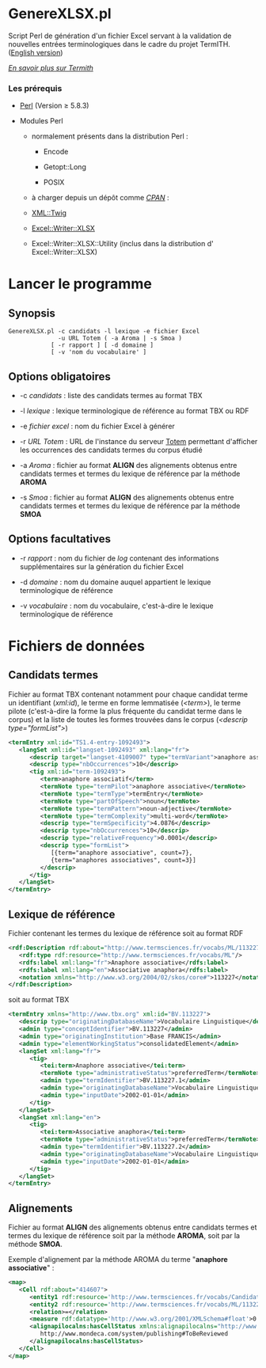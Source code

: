 GenereXLSX.pl
=============

Script Perl de génération d'un fichier Excel servant à la validation de nouvelles entrées terminologiques dans le cadre du projet TermITH. ([English version](https://github.com/termith-anr/validation-termino-Excel/blob/master/English.md)) 

*[En savoir plus sur Termith](http://www.atilf.fr/ressources/termith/)*

### Les prérequis

- [Perl](https://www.perl.org/) (Version ≥ 5.8.3)

- Modules Perl

  - normalement présents dans la distribution Perl :
  
    - Encode
    
    - Getopt::Long
    
    - POSIX
    
  -  à charger depuis un dépôt comme *[CPAN](http://www.cpan.org/modules/index.html)* :
  
    - [XML::Twig](http://xmltwig.org/xmltwig/)
    
    - [Excel::Writer::XLSX](http://search.cpan.org/~jmcnamara/Excel-Writer-XLSX/)
    
    - Excel::Writer::XLSX::Utility (inclus dans la distribution d' Excel::Writer::XLSX)

# Lancer le programme

## Synopsis

```
GenereXLSX.pl -c candidats -l lexique -e fichier Excel
              -u URL Totem ( -a Aroma | -s Smoa )
            [ -r rapport ] [ -d domaine ]
            [ -v 'nom du vocabulaire' ]
```

## Options obligatoires

  - \-c *candidats*     : liste des candidats termes au format TBX
  
  - \-l *lexique*       : lexique terminologique de référence au format TBX ou RDF
  
  - \-e *fichier excel* : nom du fichier Excel à générer
  
  - \-r *URL Totem*     : URL de l'instance du serveur [Totem](https://github.com/termith-anr/totem) permettant d'afficher les occurrences des candidats termes du corpus étudié
  
  - \-a *Aroma*         : fichier au format **ALIGN** des alignements obtenus entre candidats termes et termes du lexique de référence par la méthode **AROMA**
  
  - \-s *Smoa*          : fichier au format **ALIGN** des alignements obtenus entre candidats termes et termes du lexique de référence par la méthode **SMOA**
  
## Options facultatives

  - \-r *rapport*       : nom du fichier de *log* contenant des informations supplémentaires sur la génération du fichier Excel
  
  - \-d *domaine*       : nom du domaine auquel appartient le lexique terminologique de référence
  
  - \-v *vocabulaire*   : nom du vocabulaire, c'est-à-dire le lexique terminologique de référence

# Fichiers de données

## Candidats termes

Fichier au format TBX contenant notamment pour chaque candidat terme un identifiant (*xml:id*), le terme en forme lemmatisée (*\<term\>*), le terme pilote (c'est-à-dire la forme la plus fréquente du candidat terme dans le corpus) et la liste de toutes les formes trouvées dans le corpus (*\<descrip type="formList"\>*)

```xml
<termEntry xml:id="TS1.4-entry-1092493">
   <langSet xml:id="langset-1092493" xml:lang="fr">
      <descrip target="langset-4109007" type="termVariant">anaphore associatif de type</descrip>
      <descrip type="nbOccurrences">10</descrip>
      <tig xml:id="term-1092493">
         <term>anaphore associatif</term>
         <termNote type="termPilot">anaphore associative</termNote>
         <termNote type="termType">termEntry</termNote>
         <termNote type="partOfSpeech">noun</termNote>
         <termNote type="termPattern">noun-adjective</termNote>
         <termNote type="termComplexity">multi-word</termNote>
         <descrip type="termSpecificity">4.0876</descrip>
         <descrip type="nbOccurrences">10</descrip>
         <descrip type="relativeFrequency">0.0001</descrip>
         <descrip type="formList">
            [{term="anaphore associative", count=7}, 
            {term="anaphores associatives", count=3}]
         </descrip>
      </tig>
   </langSet>
</termEntry>
```

## Lexique de référence

Fichier contenant les termes du lexique de référence soit au format RDF 

```xml
<rdf:Description rdf:about="http://www.termsciences.fr/vocabs/ML/113227">
   <rdf:type rdf:resource="http://www.termsciences.fr/vocabs/ML"/>
   <rdfs:label xml:lang="fr">Anaphore associative</rdfs:label>
   <rdfs:label xml:lang="en">Associative anaphora</rdfs:label>
   <notation xmlns="http://www.w3.org/2004/02/skos/core#">113227</notation>
</rdf:Description>
```

soit au format TBX

```xml
<termEntry xmlns="http://www.tbx.org" xml:id="BV.113227">
   <descrip type="originatingDatabaseName">Vocabulaire Linguistique</descrip>
   <admin type="conceptIdentifier">BV.113227</admin>
   <admin type="originatingInstitution">Base FRANCIS</admin>
   <admin type="elementWorkingStatus">consolidatedElement</admin>
   <langSet xml:lang="fr">
      <tig>
         <tei:term>Anaphore associative</tei:term>
         <termNote type="administrativeStatus">preferredTerm</termNote>
         <admin type="termIdentifier">BV.113227.1</admin>
         <admin type="originatingDatabaseName">Vocabulaire Linguistique</admin>
         <admin type="inputDate">2002-01-01</admin>
      </tig>
   </langSet>
   <langSet xml:lang="en">
      <tig>
         <tei:term>Associative anaphora</tei:term>
         <termNote type="administrativeStatus">preferredTerm</termNote>
         <admin type="termIdentifier">BV.113227.2</admin>
         <admin type="originatingDatabaseName">Vocabulaire Linguistique</admin>
         <admin type="inputDate">2002-01-01</admin>
      </tig>
   </langSet>
</termEntry>
```

## Alignements

Fichier au format **ALIGN** des alignements obtenus entre candidats termes et termes du lexique de référence soit par la méthode **AROMA**, soit par la méthode **SMOA**. 

Exemple d'alignement par la méthode AROMA du terme "**anaphore associative**" :

```xml
<map>
   <Cell rdf:about="414607">
      <entity1 rdf:resource='http://www.termsciences.fr/vocabs/CandidatsLinguistique/entry-1092493'/>
      <entity2 rdf:resource='http://www.termsciences.fr/vocabs/ML/113227'/>
      <relation>=</relation>
      <measure rdf:datatype='http://www.w3.org/2001/XMLSchema#float'>0.9277312808321435</measure>
      <alignapilocalns:hasCellStatus xmlns:alignapilocalns="http://www.mondeca.com/system/publishing#">
         http://www.mondeca.com/system/publishing#ToBeReviewed
      </alignapilocalns:hasCellStatus>
   </Cell>
</map>
```


